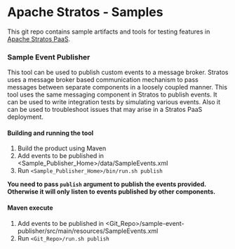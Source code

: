 Apache Stratos - Samples
======================

This git repo contains sample artifacts and tools for testing features in [Apache Stratos PaaS](http://stratos.apache.org/).

### Sample Event Publisher

This tool can be used to publish custom events to a message broker. Stratos uses a message broker based communication mechanism to pass messages between separate components in a loosely coupled manner. This tool uses the same messaging component in Stratos to publish events. It can be used to write integration tests by simulating various events. Also it can be used to troubleshoot issues that may arise in a Stratos PaaS deployment.

#### Building and running the tool

1. Build the product using Maven
2. Add events to be published in <Sample_Publisher_Home>/data/SampleEvents.xml 
3. Run `<Sample_Publisher_Home>/bin/run.sh publish`

**You need to pass `publish` argument to publish the events provided. Otherwise it will only listen to events published by other components.**

#### Maven execute
1. Add events to be published in <Git_Repo>/sample-event-publisher/src/main/resources/SampleEvents.xml 
2. Run `<Git_Repo>/run.sh publish`


